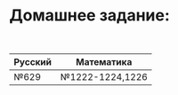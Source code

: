 # Домашнее задание:
<br/>
<table class="tg">
<thead>
  <tr>
    <th><span style="font-weight:bold">Русский</span></th>
    <th><span style="font-weight:bold">Математика</span></th>
  </tr>
</thead>
<tbody>
  <tr>
    <td>№629</td>
    <td>№1222-1224,1226</td>
  </tr>
</tbody>
</table>